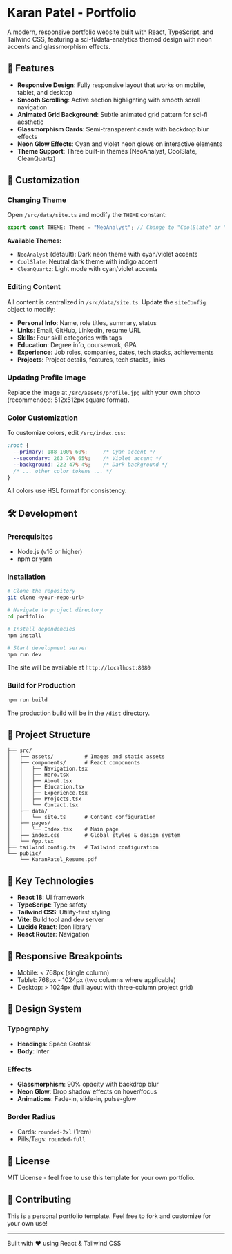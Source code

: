 # Karan Patel - Portfolio

A modern, responsive portfolio website built with React, TypeScript, and Tailwind CSS, featuring a sci-fi/data-analytics themed design with neon accents and glassmorphism effects.

## 🚀 Features

- **Responsive Design**: Fully responsive layout that works on mobile, tablet, and desktop
- **Smooth Scrolling**: Active section highlighting with smooth scroll navigation
- **Animated Grid Background**: Subtle animated grid pattern for sci-fi aesthetic
- **Glassmorphism Cards**: Semi-transparent cards with backdrop blur effects
- **Neon Glow Effects**: Cyan and violet neon glows on interactive elements
- **Theme Support**: Three built-in themes (NeoAnalyst, CoolSlate, CleanQuartz)

## 🎨 Customization

### Changing Theme

Open `/src/data/site.ts` and modify the `THEME` constant:

```typescript
export const THEME: Theme = "NeoAnalyst"; // Change to "CoolSlate" or "CleanQuartz"
```

**Available Themes:**
- `NeoAnalyst` (default): Dark neon theme with cyan/violet accents
- `CoolSlate`: Neutral dark theme with indigo accent
- `CleanQuartz`: Light mode with cyan/violet accents

### Editing Content

All content is centralized in `/src/data/site.ts`. Update the `siteConfig` object to modify:

- **Personal Info**: Name, role titles, summary, status
- **Links**: Email, GitHub, LinkedIn, resume URL
- **Skills**: Four skill categories with tags
- **Education**: Degree info, coursework, GPA
- **Experience**: Job roles, companies, dates, tech stacks, achievements
- **Projects**: Project details, features, tech stacks, links

### Updating Profile Image

Replace the image at `/src/assets/profile.jpg` with your own photo (recommended: 512x512px square format).

### Color Customization

To customize colors, edit `/src/index.css`:

```css
:root {
  --primary: 188 100% 60%;     /* Cyan accent */
  --secondary: 263 70% 65%;    /* Violet accent */
  --background: 222 47% 4%;    /* Dark background */
  /* ... other color tokens ... */
}
```

All colors use HSL format for consistency.

## 🛠️ Development

### Prerequisites

- Node.js (v16 or higher)
- npm or yarn

### Installation

```bash
# Clone the repository
git clone <your-repo-url>

# Navigate to project directory
cd portfolio

# Install dependencies
npm install

# Start development server
npm run dev
```

The site will be available at `http://localhost:8080`

### Build for Production

```bash
npm run build
```

The production build will be in the `/dist` directory.

## 📁 Project Structure

```
├── src/
│   ├── assets/          # Images and static assets
│   ├── components/      # React components
│   │   ├── Navigation.tsx
│   │   ├── Hero.tsx
│   │   ├── About.tsx
│   │   ├── Education.tsx
│   │   ├── Experience.tsx
│   │   ├── Projects.tsx
│   │   └── Contact.tsx
│   ├── data/
│   │   └── site.ts      # Content configuration
│   ├── pages/
│   │   └── Index.tsx    # Main page
│   ├── index.css        # Global styles & design system
│   └── App.tsx
├── tailwind.config.ts   # Tailwind configuration
└── public/
    └── KaranPatel_Resume.pdf
```

## 🎯 Key Technologies

- **React 18**: UI framework
- **TypeScript**: Type safety
- **Tailwind CSS**: Utility-first styling
- **Vite**: Build tool and dev server
- **Lucide React**: Icon library
- **React Router**: Navigation

## 📱 Responsive Breakpoints

- Mobile: < 768px (single column)
- Tablet: 768px - 1024px (two columns where applicable)
- Desktop: > 1024px (full layout with three-column project grid)

## 🎨 Design System

### Typography
- **Headings**: Space Grotesk
- **Body**: Inter

### Effects
- **Glassmorphism**: 90% opacity with backdrop blur
- **Neon Glow**: Drop shadow effects on hover/focus
- **Animations**: Fade-in, slide-in, pulse-glow

### Border Radius
- Cards: `rounded-2xl` (1rem)
- Pills/Tags: `rounded-full`

## 📄 License

MIT License - feel free to use this template for your own portfolio.

## 🤝 Contributing

This is a personal portfolio template. Feel free to fork and customize for your own use!

---

Built with ❤️ using React & Tailwind CSS
